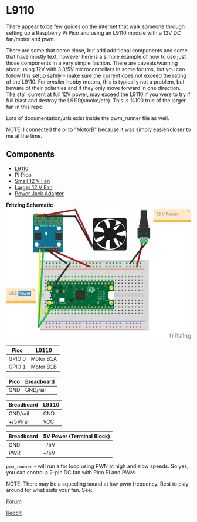 # L9110 
There appear to be few guides on the internet that walk someone through setting up a Raspberry Pi Pico and using an L9110 module with a 12V DC fan/motor and pwm.

There are some that come close, but add additional components and some that have mostly text, however here is a simple example of how to use just those components in a very simple fashion.
There are caveats/warning about using 12V with 3.3/5V microcontrollers in some forums, but you can follow this setup safely - make sure the current does not exceed the rating of the L9110. For *smaller* hobby motors, this is typically not a problem, but beware of their polarities and if they only move forward in one direction. The stall current at full 12V power, may exceed the L9110 if you were to try if full blast and destroy the L9110(smoke/etc). This is %100 true of the larger fan in this repo.


Lots of documentation/urls exist inside the pwm_runner file as well.

NOTE: I connected the pi to "MotorB" because it was simply easier/closer to me at the time.

## Components
- [L9110](https://www.amazon.com/HiLetgo-H-bridge-Stepper-Controller-Arduino/dp/B00M0F243E)
- Pi Pico
- [Small 12 V Fan](https://www.aliexpress.us/item/3256802262312152.html)
- [Larger 12 V Fan](https://www.amazon.com/gp/product/B0BXDGWS4J/)
- [Power Jack Adapter](https://www.amazon.com/gp/product/B07C61434H/)


**Fritzing Schematic**
![BreadBoard](images/L9110_bb.png)

| Pico              | L9110| 
| --------          | --------- |
| GPIO 0            | Motor B1A |
| GPIO 1            | Motor B1B |

| Pico              | Breadboard|
| --------          | --------- |
| GND               | GND/rail  |

| Breadboard         | L9110|
| --------           | --------- |
| GND/rail           | GND      |
| +/5V/rail          | VCC      |

| Breadboard         | 5V Power (Terminal Block)|
| --------           | --------- |
| GND | -/5V |
| PWR | +/5V |

```pwm_runner``` - will run a for loop using PWN at high and slow speeds. So yes, you can control a 2-pin DC fan with Pico Pi and PWM.

NOTE: There may be a squeeling sound at low pwm frequency. Best to play around for what suits your fan. See:

[Forum](https://picaxeforum.co.uk/threads/is-a-small-high-pitched-noise-normal-when-using-pwmout.9077/)

[Reddit](https://www.reddit.com/r/Motors/comments/ojn64m/12v_pwm_fan_makes_high_pitch_noise_when_hooked_up/)


